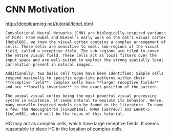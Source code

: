 # CNN Motivation

http://deeplearning.net/tutorial/lenet.html

```
Convolutional Neural Networks (CNN) are biologically-inspired variants of MLPs. From Hubel and Wiesel’s early work on the cat’s visual cortex [Hubel68], we know the visual cortex contains a complex arrangement of cells. These cells are sensitive to small sub-regions of the visual field, called a receptive field. The sub-regions are tiled to cover the entire visual field. These cells act as local filters over the input space and are well-suited to exploit the strong spatially local correlation present in natural images.

Additionally, two basic cell types have been identified: Simple cells respond maximally to specific edge-like patterns within their **receptive field**. Complex cells have **larger receptive fields** and are **locally invariant** to the exact position of the pattern.

The animal visual cortex being the most powerful visual processing system in existence, it seems natural to emulate its behavior. Hence, many neurally-inspired models can be found in the literature. To name a few: the NeoCognitron [Fukushima], HMAX [Serre07] and LeNet-5 [LeCun98], which will be the focus of this tutorial.
```

HC may act as complex cells, which have large receptive fields. It seems reasonable to place HC in the location of complex cells.
